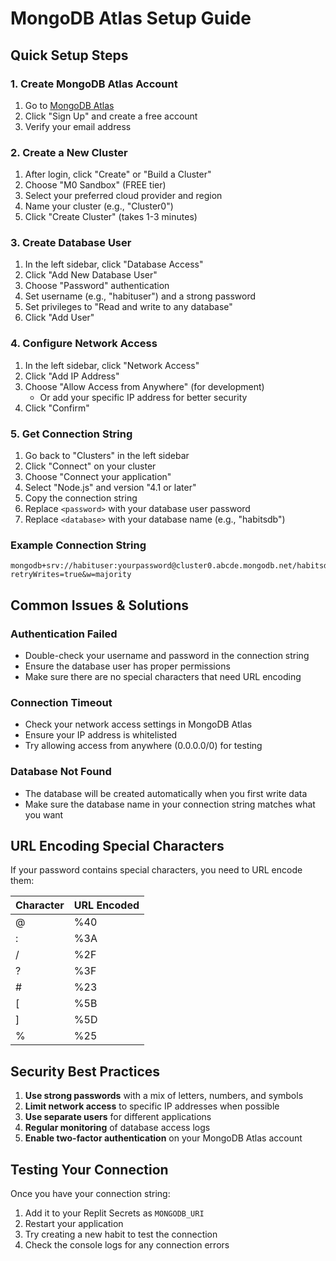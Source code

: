 # MongoDB Atlas Setup Guide

## Quick Setup Steps

### 1. Create MongoDB Atlas Account
1. Go to [MongoDB Atlas](https://cloud.mongodb.com)
2. Click "Sign Up" and create a free account
3. Verify your email address

### 2. Create a New Cluster
1. After login, click "Create" or "Build a Cluster"
2. Choose "M0 Sandbox" (FREE tier)
3. Select your preferred cloud provider and region
4. Name your cluster (e.g., "Cluster0")
5. Click "Create Cluster" (takes 1-3 minutes)

### 3. Create Database User
1. In the left sidebar, click "Database Access"
2. Click "Add New Database User"
3. Choose "Password" authentication
4. Set username (e.g., "habituser") and a strong password
5. Set privileges to "Read and write to any database"
6. Click "Add User"

### 4. Configure Network Access
1. In the left sidebar, click "Network Access"
2. Click "Add IP Address"
3. Choose "Allow Access from Anywhere" (for development)
   - Or add your specific IP address for better security
4. Click "Confirm"

### 5. Get Connection String
1. Go back to "Clusters" in the left sidebar
2. Click "Connect" on your cluster
3. Choose "Connect your application"
4. Select "Node.js" and version "4.1 or later"
5. Copy the connection string
6. Replace `<password>` with your database user password
7. Replace `<database>` with your database name (e.g., "habitsdb")

### Example Connection String
```
mongodb+srv://habituser:yourpassword@cluster0.abcde.mongodb.net/habitsdb?retryWrites=true&w=majority
```

## Common Issues & Solutions

### Authentication Failed
- Double-check your username and password in the connection string
- Ensure the database user has proper permissions
- Make sure there are no special characters that need URL encoding

### Connection Timeout
- Check your network access settings in MongoDB Atlas
- Ensure your IP address is whitelisted
- Try allowing access from anywhere (0.0.0.0/0) for testing

### Database Not Found
- The database will be created automatically when you first write data
- Make sure the database name in your connection string matches what you want

## URL Encoding Special Characters

If your password contains special characters, you need to URL encode them:

| Character | URL Encoded |
|-----------|-------------|
| @         | %40         |
| :         | %3A         |
| /         | %2F         |
| ?         | %3F         |
| #         | %23         |
| [         | %5B         |
| ]         | %5D         |
| %         | %25         |

## Security Best Practices

1. **Use strong passwords** with a mix of letters, numbers, and symbols
2. **Limit network access** to specific IP addresses when possible
3. **Use separate users** for different applications
4. **Regular monitoring** of database access logs
5. **Enable two-factor authentication** on your MongoDB Atlas account

## Testing Your Connection

Once you have your connection string:
1. Add it to your Replit Secrets as `MONGODB_URI`
2. Restart your application
3. Try creating a new habit to test the connection
4. Check the console logs for any connection errors